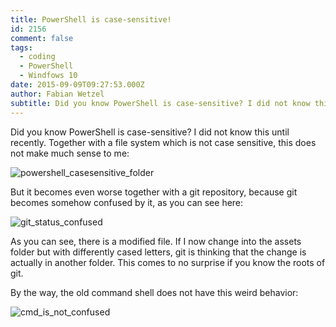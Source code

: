 ```yaml
---
title: PowerShell is case-sensitive!
id: 2156
comment: false
tags:
  - coding
  - PowerShell
  - Windfows 10
date: 2015-09-09T09:27:53.000Z
author: Fabian Wetzel
subtitle: Did you know PowerShell is case-sensitive? I did not know this until recently.
---
```


Did you know PowerShell is case-sensitive? I did not know this until recently. Together with a file system which is not case sensitive, this does not make much sense to me:

![powershell_casesensitive_folder](https://az275061.vo.msecnd.net/blogmedia/2015/09/powershell_casesensitive_folder.png)

But it becomes even worse together with a git repository, because git becomes somehow confused by it, as you can see here:

![git_status_confused](https://az275061.vo.msecnd.net/blogmedia/2015/09/git_status_confused.png)

As you can see, there is a modified file. If I now change into the assets folder but with differently cased letters, git is thinking that the change is actually in another folder. This comes to no surprise if you know the roots of git.

By the way, the old command shell does not have this weird behavior:

![cmd_is_not_confused](https://az275061.vo.msecnd.net/blogmedia/2015/09/cmd_is_not_confused.png)
